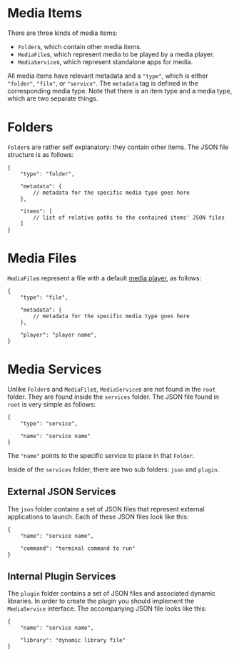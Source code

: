 Media Items
===========

There are three kinds of media items:

 + `Folder`s, which contain other media items.
 + `MediaFile`s, which represent media to be played by a media player.
 + `MediaService`s, which represent standalone apps for media.

All media items have relevant metadata and a `"type"`, which is either `"folder"`, `"file"`, or `"service"`. The `metadata` tag is defined in the corresponding media type. Note that there is an item type and a media type, which are two separate things.

# Folders

`Folder`s are rather self explanatory: they contain other items. The JSON file structure is as follows:

	{
		"type": "folder",

		"metadata": {
			// metadata for the specific media type goes here
		},

		"items": [
			// list of relative paths to the contained items' JSON files
		]
	}

# Media Files

`MediaFile`s represent a file with a default [media player][], as follows:

	{
		"type": "file",

		"metadata": {
			// metadata for the specific media type goes here
		},

		"player": "player name",
	}

# Media Services

Unlike `Folder`s and `MediaFile`s, `MediaService`s are not found in the `root` folder. They are found inside the `services` folder. The JSON file found in `root` is very simple as follows:

	{
		"type": "service",

		"name": "service name"
	}

The `"name"` points to the specific service to place in that `Folder`.

Inside of the `services` folder, there are two sub folders: `json` and `plugin`. 

## External JSON Services

The `json` folder contains a set of JSON files that represent external applications to launch. Each of these JSON files look like this:

	{
		"name": "service name",

		"command": "terminal command to run"
	}

## Internal Plugin Services

The `plugin` folder contains a set of JSON files and associated dynamic libraries. In order to create the plugin you should implement the `MediaService` interface. The accompanying JSON file looks like this:

	{
		"name": "service name",

		"library": "dynamic library file"
	}

[media player]: <../player/README.md>
